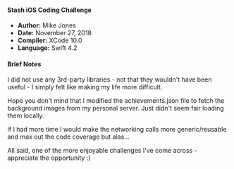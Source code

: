 #### Stash iOS Coding Challenge
* **Author:** Mike Jones
* **Date:** November 27, 2018
* **Compiler:** XCode 10.0
* **Language:** Swift 4.2

#### Brief Notes
I did not use any 3rd-party libraries - not that they wouldn't have been useful - I simply felt like making my life more difficult.

Hope you don't mind that I modified the achievements.json file to fetch the background images from my personal server.  Just didn't seem fair loading them locally.  

If I had more time I would make the networking calls more generic/reusable and max out the code coverage but alas...

All said, one of the more enjoyable challenges I've come across - appreciate the opportunity :)

